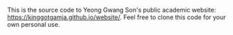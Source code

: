 This is the source code to Yeong Gwang Son's public academic website: https://kinggotgamja.github.io/website/. Feel free to clone this code for your own personal use.
